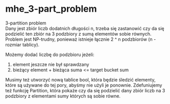 # mhe_3-part_problem

3-partition problem\
Dany jest zbiór liczb dodatnich długości n, trzeba się zastanowić czy da się podzielić ten zbiór na 3 podzbiory z sumą elementów sobie równych.\
Problem jest NP-trudny, ponieważ istnieje łącznie 2 ^ n podzbiorów (n - rozmiar tablicy).

Możemy dodać liczbę do podzbioru jeżeli:
1) element jeszcze nie był sprawdzany
2) bieżący element + bieżąca suma <= target bucket sum

Musimy też utworzyć nową tablice bool, która będzie śledzić elementy, które są używane do tej pory, abyśmy nie użyli je ponownie.
Zdefuniujemy też funkcję Partition, która pokaże czy da się podzielić dany zbiór liczb na 3 podzbiory z elementami sumy których są sobie równe.
